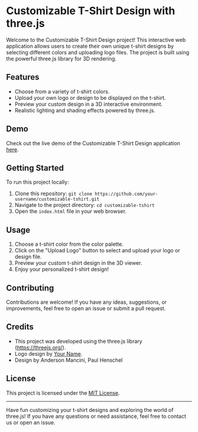 # Customizable T-Shirt Design with three.js

Welcome to the Customizable T-Shirt Design project! This interactive web application allows users to create their own unique t-shirt designs by selecting different colors and uploading logo files. The project is built using the powerful three.js library for 3D rendering.

## Features

- Choose from a variety of t-shirt colors.
- Upload your own logo or design to be displayed on the t-shirt.
- Preview your custom design in a 3D interactive environment.
- Realistic lighting and shading effects powered by three.js.

## Demo

Check out the live demo of the Customizable T-Shirt Design application [here](https://your-demo-link.com).

## Getting Started

To run this project locally:

1. Clone this repository: `git clone https://github.com/your-username/customizable-tshirt.git`
2. Navigate to the project directory: `cd customizable-tshirt`
3. Open the `index.html` file in your web browser.

## Usage

1. Choose a t-shirt color from the color palette.
2. Click on the "Upload Logo" button to select and upload your logo or design file.
3. Preview your custom t-shirt design in the 3D viewer.
4. Enjoy your personalized t-shirt design!

## Contributing

Contributions are welcome! If you have any ideas, suggestions, or improvements, feel free to open an issue or submit a pull request.

## Credits

- This project was developed using the three.js library (https://threejs.org/).
- Logo design by [Your Name](https://your-portfolio-website.com).
- Design by Anderson Mancini, Paul Henschel

## License

This project is licensed under the [MIT License](LICENSE).

---

Have fun customizing your t-shirt designs and exploring the world of three.js! If you have any questions or need assistance, feel free to contact us or open an issue.
